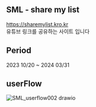 SML - share my list<br>
-
https://sharemylist.kro.kr<br>
유튜브 링크를 공유하는 사이트 입니다<br>

Period
-
2023 10/20 ~ 2024 03/31

userFlow
-
![SML_userflow002 drawio](https://github.com/geonho1943/shareMyList/assets/106109077/29c18c20-b072-4582-971f-6cde10caf94b)

[//]: # (ERD)
[//]: # (admin 프로젝트 바로가기)
